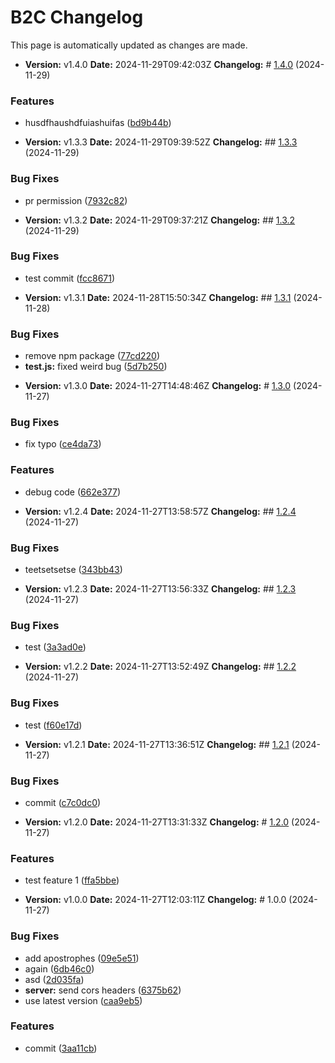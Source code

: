 # B2C Changelog

This page is automatically updated as changes are made.

- **Version:** v1.4.0
  **Date:** 2024-11-29T09:42:03Z
  **Changelog:** # [1.4.0](https://github.com/OliverSpeak/semantic-test/compare/v1.3.3...v1.4.0) (2024-11-29)


### Features

* husdfhaushdfuiashuifas ([bd9b44b](https://github.com/OliverSpeak/semantic-test/commit/bd9b44b5658f4960beb998b5b9c74329434dd66d))




- **Version:** v1.3.3
  **Date:** 2024-11-29T09:39:52Z
  **Changelog:** ## [1.3.3](https://github.com/OliverSpeak/semantic-test/compare/v1.3.2...v1.3.3) (2024-11-29)


### Bug Fixes

* pr permission ([7932c82](https://github.com/OliverSpeak/semantic-test/commit/7932c82c39b585aa7d55cddcc99414ae1f45b73f))




- **Version:** v1.3.2
  **Date:** 2024-11-29T09:37:21Z
  **Changelog:** ## [1.3.2](https://github.com/OliverSpeak/semantic-test/compare/v1.3.1...v1.3.2) (2024-11-29)


### Bug Fixes

* test commit ([fcc8671](https://github.com/OliverSpeak/semantic-test/commit/fcc867158df68f8486bc47ce6f5b917432108174))




- **Version:** v1.3.1
  **Date:** 2024-11-28T15:50:34Z
  **Changelog:** ## [1.3.1](https://github.com/OliverSpeak/semantic-test/compare/v1.3.0...v1.3.1) (2024-11-28)


### Bug Fixes

* remove npm package ([77cd220](https://github.com/OliverSpeak/semantic-test/commit/77cd220d3aae6a81007bd8cb8808420ee82c308c))
* **test.js:** fixed weird bug ([5d7b250](https://github.com/OliverSpeak/semantic-test/commit/5d7b2508be7951d0971ad79bea4861722ea10954))




- **Version:** v1.3.0
  **Date:** 2024-11-27T14:48:46Z
  **Changelog:** # [1.3.0](https://github.com/OliverSpeak/semantic-test/compare/v1.2.4...v1.3.0) (2024-11-27)


### Bug Fixes

* fix typo ([ce4da73](https://github.com/OliverSpeak/semantic-test/commit/ce4da73530d7587e0a6ee5b3313f2451ba12a145))


### Features

* debug code ([662e377](https://github.com/OliverSpeak/semantic-test/commit/662e37727841a356b46da5104a09d35f50359f83))




- **Version:** v1.2.4
  **Date:** 2024-11-27T13:58:57Z
  **Changelog:** ## [1.2.4](https://github.com/OliverSpeak/semantic-test/compare/v1.2.3...v1.2.4) (2024-11-27)


### Bug Fixes

* teetsetsetse ([343bb43](https://github.com/OliverSpeak/semantic-test/commit/343bb43e271559a0b805da0f31e486b51bd71012))




- **Version:** v1.2.3
  **Date:** 2024-11-27T13:56:33Z
  **Changelog:** ## [1.2.3](https://github.com/OliverSpeak/semantic-test/compare/v1.2.2...v1.2.3) (2024-11-27)


### Bug Fixes

* test ([3a3ad0e](https://github.com/OliverSpeak/semantic-test/commit/3a3ad0e773c27cec45142c5d17fcccba1aa76107))




- **Version:** v1.2.2
  **Date:** 2024-11-27T13:52:49Z
  **Changelog:** ## [1.2.2](https://github.com/OliverSpeak/semantic-test/compare/v1.2.1...v1.2.2) (2024-11-27)


### Bug Fixes

* test ([f60e17d](https://github.com/OliverSpeak/semantic-test/commit/f60e17d0c735988ebd11ce489418c84907595821))




- **Version:** v1.2.1
  **Date:** 2024-11-27T13:36:51Z
  **Changelog:** ## [1.2.1](https://github.com/OliverSpeak/semantic-test/compare/v1.2.0...v1.2.1) (2024-11-27)


### Bug Fixes

* commit ([c7c0dc0](https://github.com/OliverSpeak/semantic-test/commit/c7c0dc04a2e8509cc6ff7e325660de79a1045577))




- **Version:** v1.2.0
  **Date:** 2024-11-27T13:31:33Z
  **Changelog:** # [1.2.0](https://github.com/OliverSpeak/semantic-test/compare/v1.1.0...v1.2.0) (2024-11-27)


### Features

* test feature 1 ([ffa5bbe](https://github.com/OliverSpeak/semantic-test/commit/ffa5bbeb5a11273a0c33a7762098c6c8b8b5b88a))




- **Version:** v1.0.0
  **Date:** 2024-11-27T12:03:11Z
  **Changelog:** # 1.0.0 (2024-11-27)


### Bug Fixes

* add apostrophes ([09e5e51](https://github.com/OliverSpeak/semantic-test/commit/09e5e5139eef91f91954b2630f6c238d6aff6e36))
* again ([6db46c0](https://github.com/OliverSpeak/semantic-test/commit/6db46c0a4cce75974341c9ff1a768c0b3fd9773d))
* asd ([2d035fa](https://github.com/OliverSpeak/semantic-test/commit/2d035fa64a67ce9ae356396d40be85109b5dc2f5))
* **server:** send cors headers ([6375b62](https://github.com/OliverSpeak/semantic-test/commit/6375b62446be41f6d68e4ddaa3940346682010d6))
* use latest version ([caa9eb5](https://github.com/OliverSpeak/semantic-test/commit/caa9eb59faa79847511e5f4dbe286f25f3e6a044))


### Features

* commit ([3aa11cb](https://github.com/OliverSpeak/semantic-test/commit/3aa11cb4c50d96d376cfc28380a490edc64e243d))
